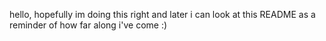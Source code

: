 hello, hopefully im doing this right and later i can look at this README as a reminder of how far along i've come :)
